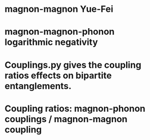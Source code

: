 # magnon-magnon Yue-Fei
# magnon-magnon-phonon logarithmic negativity
# Couplings.py gives the coupling ratios effects on bipartite entanglements. 
# Coupling ratios: magnon-phonon couplings / magnon-magnon coupling
